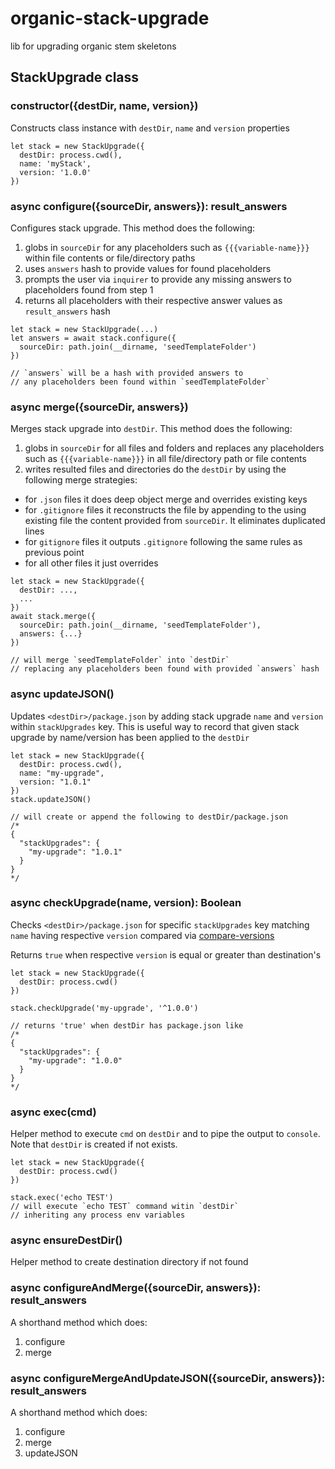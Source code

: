 # organic-stack-upgrade

lib for upgrading organic stem skeletons

## StackUpgrade class

### constructor({destDir, name, version})

Constructs class instance with `destDir`, `name` and `version` properties

```
let stack = new StackUpgrade({
  destDir: process.cwd(),
  name: 'myStack',
  version: '1.0.0'
})
```

### async configure({sourceDir, answers}): result_answers

Configures stack upgrade. This method does the following:

1. globs in `sourceDir` for any
placeholders such as `{{{variable-name}}}` within file contents or file/directory paths
2. uses `answers` hash to provide values for found placeholders
3. prompts the user via `inquirer` to provide any missing answers to placeholders found from step 1
4. returns all placeholders with their respective answer values as `result_answers` hash

```
let stack = new StackUpgrade(...)
let answers = await stack.configure({
  sourceDir: path.join(__dirname, 'seedTemplateFolder')
})

// `answers` will be a hash with provided answers to 
// any placeholders been found within `seedTemplateFolder`
```

### async merge({sourceDir, answers})

Merges stack upgrade into `destDir`. This method does the following:

1. globs in `sourceDir` for all files and folders and replaces any placeholders such as `{{{variable-name}}}` in all
file/directory path or file contents
2. writes resulted files and directories do the `destDir` by using the following merge strategies:
  * for `.json` files it does deep object merge and overrides existing keys
  * for `.gitignore` files it reconstructs the file by appending to the using existing file the content provided from `sourceDir`. It eliminates duplicated lines
  * for `gitignore` files it outputs `.gitignore` following the same rules as previous point
  * for all other files it just overrides

```
let stack = new StackUpgrade({
  destDir: ...,
  ...
})
await stack.merge({
  sourceDir: path.join(__dirname, 'seedTemplateFolder'),
  answers: {...}
})

// will merge `seedTemplateFolder` into `destDir`
// replacing any placeholders been found with provided `answers` hash
```

### async updateJSON()

Updates `<destDir>/package.json` by adding stack upgrade `name` and `version` within `stackUpgrades` key. This is useful way to record that given stack upgrade by name/version has been applied to the `destDir`

```
let stack = new StackUpgrade({
  destDir: process.cwd(),
  name: "my-upgrade",
  version: "1.0.1"
})
stack.updateJSON()

// will create or append the following to destDir/package.json
/*
{
  "stackUpgrades": {
    "my-upgrade": "1.0.1"
  }
}
*/
```

### async checkUpgrade(name, version): Boolean

Checks `<destDir>/package.json` for specific `stackUpgrades` key matching `name` having respective `version` compared via [compare-versions](https://www.npmjs.com/package/compare-versions)

Returns `true` when respective `version` is equal or greater than destination's

```
let stack = new StackUpgrade({
  destDir: process.cwd()
})

stack.checkUpgrade('my-upgrade', '^1.0.0') 

// returns 'true' when destDir has package.json like
/*
{
  "stackUpgrades": {
    "my-upgrade": "1.0.0"
  }
}
*/
```

### async exec(cmd)

Helper method to execute `cmd` on `destDir` and to pipe the output to `console`. Note that `destDir` is created if not exists.

```
let stack = new StackUpgrade({
  destDir: process.cwd()
})

stack.exec('echo TEST')
// will execute `echo TEST` command witin `destDir` 
// inheriting any process env variables
```

### async ensureDestDir()

Helper method to create destination directory if not found

### async configureAndMerge({sourceDir, answers}): result_answers

A shorthand method which does:

1. configure
2. merge

### async configureMergeAndUpdateJSON({sourceDir, answers}): result_answers


A shorthand method which does:

1. configure
2. merge
3. updateJSON

